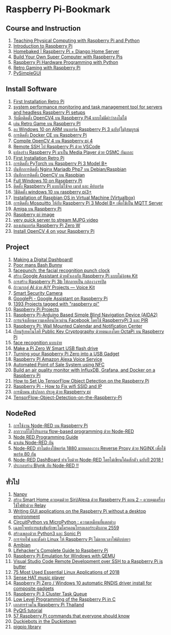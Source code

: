 # Raspberry Pi-Bookmark

<h2>Course and Instruction</h2>
<ol>
    <li> <a href="https://www.futurelearn.com/courses/physical-computing-raspberry-pi-python/1/register?return=71qgnfrg">Teaching Physical Computing with Raspberry Pi and Python</a></li>
    <li> <a href="https://www.udemy.com/course/introduction-to-raspberry-pi/?LSNPUBID=u6G2Di2QAio&ranEAID=u6G2Di2QAio&ranMID=39197&ranSiteID=u6G2Di2QAio-.r3e2bIGhpcTQmTnZF4H4g ">Introduction to Raspberry Pi </a></li>
    <li> <a href="https://www.udemy.com/course/homebaked-raspberry-pi-django/">Homebaked | Raspberry Pi + Django Home Server </a></li>
    <li> <a href="https://www.udemy.com/course/build-your-own-super-computer-with-raspberry-pi/?LSNPUBID=u6G2Di2QAio&ranEAID=u6G2Di2QAio&ranMID=39197&ranSiteID=u6G2Di2QAio-2SuFvpQiVBS7BiLEz8MJVA "> Build Your Own Super Computer with Raspberry Pis </a></li>
    <li> <a href="https://radiostud.io/raspberrypi-hardware-interface-programming-python/ "> Raspberry Pi Hardware Programming with Python</a></li>    
    <li> <a href="https://magpi.raspberrypi.org/books/retro-gaming "> Retro Gaming with Raspberry Pi</a></li>      
    <li> <a href="https://www.facebook.com/notes/raspberry-pi-thailand/pysimplegui/305144834072271/ "> PySimpleGUI</a></li>          
</ol>     

<h2>Install Software</h2>
<ol>      
    <li> <a href="https://github.com/RetroPie/RetroPie-Setup/wiki/First-Installation">First Installation Retro Pi </a></li> 
    <li> <a href="https://github.com/t0xic0der/sysmon"> system performance monitoring and task management tool for servers and headless Raspberry Pi setups </a></li> 
     <li> <a href="https://www.makerasia.com/opencv4-%e0%b8%9a%e0%b8%99-raspberry-pi4/?fbclid=IwAR0ZMG9Tqu0Ke8xf998K-IvMXVwNnA0KQj0KG_9-Lectyxkmmib-MhDh62o">จับมือติดตั้ง OpenCV4 บน Raspberry Pi4 แบบไม่มีคำว่าลงไม่ได้ </a></li> 
    <li> <a href="https://raspberrypi-thailand.blogspot.com/2016/06/retro-game-raspberry-pi.html">เล่น Retro Game บน Raspberry PI </a></li>     
    <li> <a href="https://www.youtube.com/watch?v=qWtiLAF95qM ">ลง Windows 10 on ARM บนบอร์ด Raspberry Pi 3 ฉบับ(ไม่)สมบูรณ์ </a></li>   
    <li> <a href="https://medium.com/chiang-mai-maker-club/%E0%B8%81%E0%B8%B2%E0%B8%A3%E0%B8%95%E0%B8%B4%E0%B8%94%E0%B8%95%E0%B8%B1%E0%B9%89%E0%B8%87-docker-ce-%E0%B8%9A%E0%B8%99-raspberry-pi-2137c3c77d20">การติดตั้ง Docker CE บน Raspberry Pi</a></li>    
    <li> <a href="https://medium.com/nectec/compile-opencv-4-%E0%B8%9A%E0%B8%99-raspberry-pi-4-a89018160685">Compile OpenCV 4 บน Raspberry pi 4</a></li> 
    <li> <a href="https://medium.com/@dnjooiopa/remote-ssh-%E0%B9%84%E0%B8%9B-raspberry-pi-%E0%B8%94%E0%B9%89%E0%B8%A7%E0%B8%A2-vscode-486f5fbb584a">Remote SSH ไป Raspberry Pi ด้วย VSCode</a></li> 
    <li> <a href="https://medium.com/sathittham/rpi-%E0%B9%81%E0%B8%9B%E0%B8%A5%E0%B8%87%E0%B8%A3%E0%B9%88%E0%B8%B2%E0%B8%87-raspberry-pi-%E0%B8%A1%E0%B8%B2%E0%B9%80%E0%B8%9B%E0%B9%87%E0%B8%99-media-player-%E0%B8%94%E0%B9%89%E0%B8%A7%E0%B8%A2-osmc-%E0%B8%81%E0%B8%B1%E0%B8%99%E0%B9%80%E0%B8%96%E0%B8%AD%E0%B8%B0-9e14db79e4f">แปลงร่าง Raspberry Pi มาเป็น Media Player ด้วย OSMC กันเถอะ</a></li> 
    <li> <a href="">First Installation Retro Pi </a></li> 
    <li> <a href="https://raspberrypi-thailand.blogspot.com/2019/09/pytorch-raspberry-pi-3-model-b.html?fbclid=IwAR1oIwb3BYBgMPIpzy5NL302CmB_ceDxq_isHZA4Zhs1Dsq9SCU3YEvd8C8">การติดตั้ง PyTorch บน Raspberry Pi 3 Model B+ </a></li> 
    <li> <a href="https://www.youtube.com/watch?v=l5KdKqggDLo">บันทึกการติดตั้ง Nginx Mariadb Php7 บน Debian/Raspbian </a></li> 
    <li> <a href="https://www.youtube.com/watch?v=SKeyaXJYqhc">บันทึกการติดตั้ง OpenCV บน Raspbian </a></li>     
    <li> <a href="https://www.youtube.com/watch?v=5Szv_08XUDU">Full Windows 10 on Raspberry Pi </a></li>  
    <li> <a href="https://warun.in.th/1257-%E0%B8%9A%E0%B8%B1%E0%B8%99%E0%B8%97%E0%B8%B6%E0%B8%81%E0%B8%81%E0%B8%B2%E0%B8%A3%E0%B8%95%E0%B8%B4%E0%B8%94%E0%B8%95%E0%B8%B1%E0%B9%89%E0%B8%87-raspberry-pi?fbclid=IwAR2Z9zl8SZ95KUqqslB9M1LE0dYlg0LJ_KLUZGjEZ8gi_JnN25_2t9DP02U">ติดตั้ง Raspberry Pi แบบไม่ใช้จอ เมาส์ และ คีย์บอร์ด  </a></li>  
    <li> <a href="https://www.youtube.com/watch?v=x-3diiYzdG8">วิธีติดตั้ง windows 10 บน raspberry pi3+ </a></li>  
    <li> <a href="http://pdacontrolen.com/installation-of-raspbian-os-in-virtual-machine-virtualbox/?fbclid=IwAR3F-_HGT-1D5E5A99hxrLXchHziMQsp20t8Uyz9aTS7JnREY8VrVoRIQGo">Installation of Raspbian OS in Virtual Machine (Virtualbox) </a></li>  
    <li> <a href="https://medium.com/@choonewza/%E0%B8%81%E0%B8%B2%E0%B8%A3%E0%B8%95%E0%B8%B4%E0%B8%94%E0%B8%95%E0%B8%B1%E0%B9%89%E0%B8%87-mosquitto-%E0%B9%83%E0%B8%AB%E0%B9%89%E0%B8%81%E0%B8%B1%E0%B8%9A-raspberry-pi-d6c8ea57b441">การติดตั้ง Mosquitto ให้กับ Raspberry Pi 3 Model B+ เพื่อใช้เป็น MQTT Server </a></li>      
    <li> <a href="https://www.facebook.com/groups/rpi.th/permalink/2189075814679576/">Amiga บน Raspberry Pi </a></li>  
    <li> <a href="https://www.facebook.com/groups/rpi.th/permalink/2172891552964669/">Raspberry pi image </a></li> 
    <li> <a href="https://github.com/pikvm/ustreamer">very quick server to stream MJPG video </a></li>   
    <li> <a href="https://www.ioxhop.com/article/95/%E0%B8%A5%E0%B8%AD%E0%B8%87%E0%B9%80%E0%B8%A5%E0%B9%88%E0%B8%99%E0%B8%9A%E0%B8%AD%E0%B8%A3%E0%B9%8C%E0%B8%94-raspberry-pi-zero-w?fbclid=IwAR2j4L8AvhNpuI1Lyt16M0Wq9_FkUnz8WX8PTI9mnfTBQ2w1GQTk91gbDek">ลองเล่นบอร์ด Raspberry Pi Zero W </a></li> 
    <li> <a href="https://www.pyimagesearch.com/2018/09/26/install-opencv-4-on-your-raspberry-pi/?fbclid=IwAR1KxQYnKFgoZtPSHrGQ87Ste0kNcAPIKYN5D0epYnREG3nSZgoxRePOPyI">Install OpenCV 4 on your Raspberry Pi </a></li>  
</ol>    
    
<h2>Project</h2>
<ol>          
    <li> <a href="https://www.youtube.com/watch?v=BR_yko0gr-Y">Making a Digital Dashboard! </a></li>  
    <li> <a href="https://www.cron.dk/poor-mans-bash-bunny/">Poor mans Bash Bunny </a></li>      
    <li> <a href="https://www.raspberrypi.org/blog/facepunch-facial-recognition/">facepunch: the facial recognition punch clock</a></li>     
    <li> <a href="https://medium.com/sathittham/%E0%B8%AA%E0%B8%A3%E0%B9%89%E0%B8%B2%E0%B8%87-google-assistant-%E0%B8%94%E0%B9%89%E0%B8%A7%E0%B8%A2%E0%B8%95%E0%B8%B1%E0%B8%A7%E0%B9%80%E0%B8%AD%E0%B8%87%E0%B8%81%E0%B8%B1%E0%B8%9A-raspberry-pi-%E0%B9%81%E0%B8%9A%E0%B8%9A%E0%B9%84%E0%B8%A1%E0%B9%88%E0%B8%95%E0%B9%89%E0%B8%AD%E0%B8%87%E0%B8%9E%E0%B8%B6%E0%B9%88%E0%B8%87%E0%B8%8A%E0%B8%B8%E0%B8%94-kit-88d81fd71752">สร้าง Google Assistant ด้วยตัวเองกับ Raspberry Pi แบบไม่ง้อชุด Kit </a></li>  
    <li> <a href="https://peerajakwitoonchart.blogspot.com/2017/11/raspberry-pi-3b-video-streaming-server.html?m=1">การสร้าง Raspberry Pi 3b ให้กลายเป็น กล้องวงจรปิด</a></li>  
    <li> <a href="https://medium.com/sathittham/%E0%B8%81%E0%B9%89%E0%B8%B2%E0%B8%A7%E0%B9%81%E0%B8%A3%E0%B8%81%E0%B8%AA%E0%B8%B9%E0%B9%88-ai-%E0%B8%94%E0%B9%89%E0%B8%A7%E0%B8%A2-aiy-projects-voice-kit-2e03bbac28ba">ก้าวแรกสู่ AI ด้วย AIY Projects — Voice Kit </a></li>  
    <li> <a href="https://www.hackster.io/hackershack/smart-security-camera-90d7bd">Smart Security Camera </a></li>  
    <li> <a href="https://www.hackster.io/Salmanfarisvp/googlepi-google-assistant-on-raspberry-pi-9f3677?ref=explore&ref_id=recent_7days__&offset=4">GooglePi - Google Assistant on Raspberry Pi  </a></li>  
    <li> <a href="https://hackaday.io/projects?tag=raspberry%20pi">1393 Projects tagged with "raspberry pi" </a></li>  
    <li> <a href="https://www.instructables.com/id/Raspberry-Pi-Projects/">Raspberry Pi Projects</a></li>  
    <li> <a href="https://www.instructables.com/id/Raspberry-Pi-Arduino-Based-Simple-Blind-Navigation/?utm_content=buffer12e28&utm_medium=social&utm_source=facebook.com&utm_campaign=buffer">Raspberry Pi-Arduino Based Simple Blind Navigation Device (AIDA2) </a></li>  
    <li> <a href="http://doc.inex.co.th/%e0%b8%81%e0%b8%b2%e0%b8%a3%e0%b9%81%e0%b8%88%e0%b9%89%e0%b8%87%e0%b9%80%e0%b8%95%e0%b8%b7%e0%b8%ad%e0%b8%99%e0%b8%84%e0%b8%a7%e0%b8%b2%e0%b8%a1%e0%b9%80%e0%b8%84%e0%b8%a5%e0%b8%b7%e0%b9%88%e0%b8%ad/">การแจ้งเตือนความเคลื่อนไหวผ่าน Facebook โดยใช้ RaspberryPi 3 และ PIR </a></li>  
    <li> <a href="https://www.instructables.com/id/Raspberry-Pi-Wall-Mounted-Calender-and-Notificatio/">Raspberry Pi: Wall Mounted Calendar and Notification Center </a></li>  
    <li> <a href="https://www.techtalkthai.com/learn-public-key-cryptography-with-octapi-on-raspberry-pi/">เรียนรู้เทคโนโลยี Public Key Cryptography ด้วยตนเองโดย OctaPi บน Raspberry Pi </a></li>  
    <li> <a href="https://github.com/somchaisomph/morning_glory?fbclid=IwAR1egKyfko4lDiyDlZh68oCXYnwWa0bi1uvC9FySpn-CqsCLic7TZhl8esA">face recognition แบบง่าย </a></li>  
    <li> <a href="https://magpi.raspberrypi.org/articles/pi-zero-w-smart-usb-flash-drive">Make a Pi Zero W Smart USB flash drive </a></li>  
    <li> <a href="https://learn.adafruit.com/turning-your-raspberry-pi-zero-into-a-usb-gadget?view=all">Turning your Raspberry Pi Zero into a USB Gadget </a></li>  
    <li> <a href="https://www.youtube.com/watch?v=htVdRZN5JjY&fbclid=IwAR14txZNGr33CyqHaochKPr9PnMp1gYwJvBfyOoLYIXwLkHo85xzFvMK2xQ">Raspberry PI Amazon Alexa Voice Service</a></li>  
    <li> <a href="https://github.com/bennington-hardware-hacking-2019/pos_system?fbclid=IwAR3Hgahpg6bym9rjvcjqTe05mdR6fVUS2J_G7oLLns9heGSLCMPKBfClMvc">Automated Point of Sale System using NFC </a></li>  
    <li> <a href="https://www.balena.io/blog/build-an-environment-and-air-quality-monitor-with-raspberry-pi/?fbclid=IwAR1Mk6cGahGDLBwnCrlMNRxU9S2_89O8jdJuILICAfj5fzZGUmN3_j1MszQ">Build an air quality monitor with InfluxDB, Grafana, and Docker on a Raspberry Pi </a></li>  
    <li> <a href="https://www.youtube.com/watch?v=npZ-8Nj1YwY&fbclid=IwAR1TDGY5NwwZaOI-HAYQLEoPIWlhrNaUHgy2vGDWaabDUdWUuCDcG6LHvWo">How to Set Up TensorFlow Object Detection on the Raspberry Pi </a></li>  
    <li> <a href="https://www.youtube.com/watch?v=Kt68Szn-G-0">Raspberry Pi - How to Fix wifi SSID and IP </a></li>  
    <li> <a href="https://medium.com/@kewinrueangraklikhit/%E0%B8%81%E0%B8%B2%E0%B8%A3%E0%B8%99%E0%B8%B1%E0%B8%9A%E0%B8%84%E0%B8%99-%E0%B9%80%E0%B8%82%E0%B9%89%E0%B8%B2-%E0%B8%AD%E0%B8%AD%E0%B8%81-%E0%B8%9B%E0%B8%A3%E0%B8%B0%E0%B8%95%E0%B8%B9-%E0%B8%94%E0%B9%89%E0%B8%A7%E0%B8%A2-raspberry-pi-7903c9478c50">การนับคน เข้า/ออก ประตู ด้วย Raspberry pi </a></li>  
    <li> <a href="https://github.com/EdjeElectronics/TensorFlow-Object-Detection-on-the-Raspberry-Pi?fbclid=IwAR16ISxz3OH0FBF5UZWXyUJU3Q3AQgigFcy0as5JUB4J1tX5IJu_IG3gXwg">TensorFlow-Object-Detection-on-the-Raspberry-Pi </a></li>      
   
</ol>      

<h2>NodeRed</h2>
<ol>          
    <li> <a href="http://www.eduthaieasyelec.com/16623242/%E0%B8%81%E0%B8%B2%E0%B8%A3%E0%B9%83%E0%B8%8A%E0%B9%89%E0%B8%87%E0%B8%B2%E0%B8%99-node-red-%E0%B8%9A%E0%B8%99-raspberry-pi?fbclid=IwAR3WDNUxzYe2M38Eb1lOfXk5VRZ1GD3b57JZUuitv5SqGSI9pCF5fUAZ-KU">การใช้งาน Node-RED บน Raspberry Pi </a></li>  
    <li> <a href="https://medium.com/@benz20003/%E0%B8%A5%E0%B8%B2%E0%B8%81%E0%B8%A7%E0%B8%B2%E0%B8%87%E0%B8%81%E0%B9%87%E0%B9%84%E0%B8%94%E0%B9%89%E0%B9%82%E0%B8%9B%E0%B8%A3%E0%B9%81%E0%B8%81%E0%B8%A3%E0%B8%A1-flow-based-programming-%E0%B8%94%E0%B9%89%E0%B8%A7%E0%B8%A2-node-red-47d96f23d614">ลากวางก็ได้โปรแกรม flow-based programming ด้วย Node-RED </a></li>  
    <li> <a href="http://noderedguide.com/">Node RED Programming Guide </a></li>  
    <li> <a href="http://thaiopensource.org/%E0%B8%A1%E0%B8%B2%E0%B9%80%E0%B8%A5%E0%B9%88%E0%B8%99-node-red-%E0%B8%81%E0%B8%B1%E0%B8%99/">มาเล่น Node-RED กัน </a></li>      
    <li> <a href="https://medium.com/deaware/node-red-%E0%B8%97%E0%B8%B3%E0%B9%84%E0%B8%A1%E0%B8%95%E0%B9%89%E0%B8%AD%E0%B8%87%E0%B9%83%E0%B8%8A%E0%B9%89%E0%B8%9E%E0%B8%AD%E0%B8%A3%E0%B9%8C%E0%B8%95-1880-%E0%B8%A1%E0%B8%B2%E0%B8%97%E0%B8%94%E0%B8%A5%E0%B8%AD%E0%B8%87%E0%B8%A7%E0%B8%B2%E0%B8%87-reverse-proxy-%E0%B8%94%E0%B9%89%E0%B8%A7%E0%B8%A2-nginx-%E0%B9%80%E0%B8%9E%E0%B8%B7%E0%B9%88%E0%B8%AD%E0%B9%83%E0%B8%8A%E0%B9%89%E0%B8%9E%E0%B8%AD%E0%B8%A3%E0%B9%8C%E0%B8%95-80-%E0%B8%81%E0%B8%B1%E0%B8%99-dfe0d94e1d81">Node-RED ทำไมต้องใช้พอร์ต 1880 มาทดลองวาง Reverse Proxy ด้วย NGINX เพื่อใช้พอร์ต 80 กัน </a></li>  
    <li> <a href="https://medium.com/mmp-li/node-red-dashboard-%E0%B8%97%E0%B8%B3%E0%B9%80%E0%B8%A7%E0%B9%87%E0%B8%9A%E0%B8%94%E0%B9%89%E0%B8%A7%E0%B8%A2-node-red-%E0%B9%82%E0%B8%94%E0%B8%A2%E0%B9%84%E0%B8%A1%E0%B9%88%E0%B9%80%E0%B8%82%E0%B8%B5%E0%B8%A2%E0%B8%99%E0%B9%82%E0%B8%84%E0%B9%89%E0%B8%94%E0%B8%AA%E0%B8%B1%E0%B8%81%E0%B8%95%E0%B8%B1%E0%B8%A7-%E0%B8%89%E0%B8%9A%E0%B8%B1%E0%B8%9A%E0%B8%9B%E0%B8%B5-2018-23345af6bf5d">Node-RED DashBoard ทำเว็บด้วย Node-RED โดยไม่เขียนโค้ดสักตัว ฉบับปี 2018 ! </a></li>  
    <li> <a href="https://medium.com/mmp-li/%E0%B8%9B%E0%B8%A3%E0%B8%B0%E0%B8%81%E0%B8%AD%E0%B8%9A%E0%B8%A3%E0%B9%88%E0%B8%B2%E0%B8%87-blynk-%E0%B8%81%E0%B8%B1%E0%B8%9A-node-red-54f67433805b">ประกอบร่าง Blynk กับ Node-RED !! </a></li>  

</ol>
    
<h2>ทั่วไป</h2>
<ol>        
    <li> <a href="https://nanpy.github.io/">Nanpy </a></li>       
    <li> <a href="https://maxmacstn.wordpress.com/2018/06/20/%e0%b8%aa%e0%b8%a3%e0%b9%89%e0%b8%b2%e0%b8%87-smart-home-%e0%b8%84%e0%b8%a7%e0%b8%9a%e0%b8%84%e0%b8%b8%e0%b8%a1%e0%b8%94%e0%b9%89%e0%b8%a7%e0%b8%a2-siri-alexa-%e0%b8%94%e0%b9%89%e0%b8%a7%e0%b8%a2-ra-2/?fbclid=IwAR3EZQ4PikcuU13sBHUUZcJ4ylb_Ir_P1qIUqvOVK_FoVtL9gNI2eKSYVgs">สร้าง Smart Home ควบคุมด้วย Siri/Alexa ด้วย Raspberry Pi ตอน 2 – ควบคุมเครื่องใช้ไฟฟ้าด้วย Relay </a></li>  
    <li> <a href="https://medium.com/@avik.das/writing-gui-applications-on-the-raspberry-pi-without-a-desktop-environment-8f8f840d9867">Writing GUI applications on the Raspberry Pi without a desktop environment </a></li>  
    <li> <a href="http://thaiopensource.org/circuitpython-vs-micropython-%e0%b8%84%e0%b8%a7%e0%b8%b2%e0%b8%a1%e0%b9%80%e0%b8%ab%e0%b8%a1%e0%b8%b7%e0%b8%ad%e0%b8%99%e0%b8%97%e0%b8%b5%e0%b9%88%e0%b9%81%e0%b8%95%e0%b8%81%e0%b8%95%e0%b9%88/?fbclid=IwAR17--mXxpU0QQRt2AuIwoz2AXcrWRGfKIZ0ic0AbvSserG-D9gGLXLvBag">CircuitPython vs MicroPython : ความเหมือนที่แตกต่าง </a></li>  
    <li> <a href="http://doc.inex.co.th/raspberry-pi3-for-technical-collage-2016/">เฉลยโจทย์การแข่งขันทักษะไมโครคอนโทรลเลอร์ระดับภาค 2559 </a></li>       
    <li> <a href="https://raspberrypi-thailand.blogspot.com/2018/03/python3-sonic-pi.html">สร้างเพลงด้วย Python3 และ Sonic Pi  </a></li>  
    <li> <a href="https://learninginventions.org/?p=2626&fbclid=IwAR0Bskpag5Zq1-_sGgMvdz-4lSfvbQ8lfsKEjXqHE6fHl4gi6mePfF1VsYc">การจ่ายไฟ และตั้งค่า Linux ให้ Raspberry Pi ไม่ตายเวลาไฟดับบ่อยๆ </a></li>  
    <li> <a href="https://gunkrist79.wixsite.com/amibian?fbclid=IwAR3qdfyV-ZEhX8WNPKJWoO5rnzS97OCtfd2uYi_JNbJj_cIQHelg9RD-ops">Amibian </a></li> 
    <li> <a href="https://lifehacker.com/s/raspberrypiguide?fbclid=IwAR1l29YSoYcJmINOq6T2EzJ940UZhpQ0fz8uzyijXRz9NUmnHJNboeUBCgA">Lifehacker's Complete Guide to Raspberry Pi </a></li>       
    <li> <a href="https://www.pcsteps.com/1199-raspberry-pi-emulation-for-windows-qemu/">Raspberry Pi Emulation for Windows with QEMU </a></li>  
    <li> <a href="https://www.hanselman.com/blog/VisualStudioCodeRemoteDevelopmentOverSSHToARaspberryPiIsButter.aspx?fbclid=IwAR17kf4Dnsw9z0Dl2Th_dVe91H14xV_noRL9uvUrfEdoxRh-J69YERDyspc">Visual Studio Code Remote Development over SSH to a Raspberry Pi is butter </a></li>  
    <li> <a href="https://www.fossmint.com/most-used-linux-applications/?fbclid=IwAR2PEBtiV05osavhW8392NycnHzCZvwhPNgHIFuoLWKFpWjPJpA6SEmLIaQ">75 Most Used Essential Linux Applications of 2018 </a></li> 
    <li> <a href="https://projects.raspberrypi.org/en/projects/sensehat-scratch-mp3-player">Sense HAT music player </a></li>       
    <li> <a href="https://gist.github.com/Gadgetoid/c52ee2e04f1cd1c0854c3e77360011e2">Raspberry Pi Zero / Windows 10 automatic RNDIS driver install for composite gadgets  </a></li>  
    <li> <a href="https://www.youtube.com/watch?v=mzP-QYxW9Vs&fbclid=IwAR3mdl2OiNUQz2I5oSSa-Z-TqB3B7hX-cF_xKcLeqBrDkq9ZT2nbXCl4qxw">Raspberry Pi 3 Cluster Task Queue </a></li>  
    <li> <a href="http://www.pieter-jan.com/node/15?fbclid=IwAR2bL0jUU6-6PkvMbCdFl94ANls-iSk-r4-TTLAFzEHRGqz6GGysjFG52WE">Low Level Programming of the Raspberry Pi in C  </a></li> 
    <li> <a href="https://www.facebook.com/notes/raspberry-pi-thailand/raspberry-pi/1907609879492839/">เอกสารร่วมใน Raspberry Pi Thailand </a></li>       
    <li> <a href="https://likegeeks.com/pyqt5-tutorial/?fbclid=IwAR33_QdCzfzSRvsTiGQv-nkC4jXX8Ta59MZeIYZBkzna7PtUqELwH55r-eQ">PyQt5 tutorial </a></li>  
    <li> <a href="https://raspberrytips.com/raspberry-pi-commands/?fbclid=IwAR1ih3THUIitw1FzD7wojKFTSWQFtrg83neLLR-bAfjFfMIWsk46Ng5YncY">57 Raspberry Pi commands that everyone should know </a></li>  
    <li> <a href="https://www.facebook.com/iot.kmutnb/posts/268978167056278">Duckiebots in the Duckietown </a></li>     
    <li> <a href="http://abyz.me.uk/rpi/pigpio/examples.html?fbclid=IwAR2_jRtHQWmCJY25Qk-2ArQpfrMsPUn1XlXCGxtY8h88joKQsw07g9IKJtg">pigpio library </a></li>         
